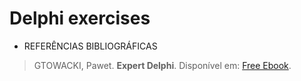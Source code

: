 # Delphi exercises
- REFERÊNCIAS BIBLIOGRÁFICAS 

 > GTOWACKI, Pawet. <b>Expert Delphi</b>. Disponível em: [Free Ebook](https://www.packtpub.com/free-ebook/expert-delphi/9781786460165).
